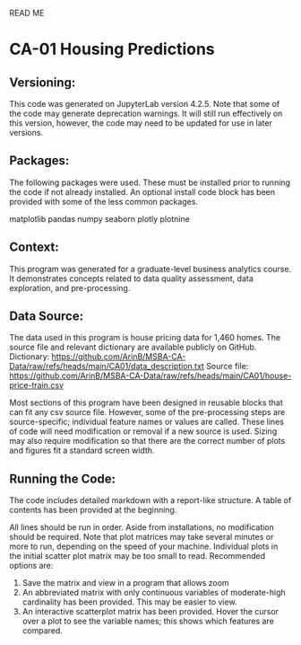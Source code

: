 READ ME

# CA-01 Housing Predictions

## Versioning:

This code was generated on JupyterLab version 4.2.5. Note that some of the code may generate deprecation warnings. It will still run effectively on this version, however, the code may need to be updated for use in later versions.

## Packages:

The following packages were used. These must be installed prior to running the code if not already installed. An optional install code block has been provided with some of the less common packages.

matplotlib
pandas
numpy
seaborn
plotly
plotnine

## Context:

This program was generated for a graduate-level business analytics course. It demonstrates concepts related to data quality assessment, data exploration, and pre-processing.

## Data Source:

The data used in this program is house pricing data for 1,460 homes. The source file and relevant dictionary are available publicly on GitHub.
	Dictionary: https://github.com/ArinB/MSBA-CA-Data/raw/refs/heads/main/CA01/data_description.txt
	Source file: https://github.com/ArinB/MSBA-CA-Data/raw/refs/heads/main/CA01/house-price-train.csv

Most sections of this program have been designed in reusable blocks that can fit any csv source file. However, some of the pre-processing steps are source-specific; individual feature names or values are called. These lines of code will need modification or removal if a new source is used. Sizing may also require modification so that there are the correct number of plots and figures fit a standard screen width.  

## Running the Code:

The code includes detailed markdown with a report-like structure. A table of contents has been provided at the beginning.

All lines should be run in order. Aside from installations, no modification should be required. Note that plot matrices may take several minutes or more to run, depending on the speed of your machine. Individual plots in the initial scatter plot matrix may be too small to read. Recommended options are:

1) Save the matrix and view in a program that allows zoom
2) An abbreviated matrix with only continuous variables of moderate-high cardinality has been provided. This may be easier to view.
3) An interactive scatterplot matrix has been provided. Hover the cursor over a plot to see the variable names; this shows which features are compared.


